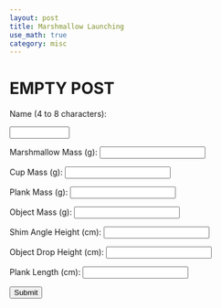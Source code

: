 ```yaml
---
layout: post
title: Marshmallow Launching
use_math: true
category: misc
---
```


# EMPTY POST

<label for="name">Name (4 to 8 characters):</label>

<input type="text" id="name" name="name" required
       minlength="4" maxlength="8" size="10">


<form action="/osunotebook/action_page.php">
  <label for="quantity">Marshmallow Mass (g):</label>
  <input type="number" step="any" id="mM" name="mM" min="1" max="20">
       
  <label for="quantity">Cup Mass (g):</label>
  <input type="number" step="any" id="mC" name="mC" min="1" max="50">
       
  <label for="quantity">Plank Mass (g):</label>
  <input type="number" step="any" id="mP" name="mP" min="1" max="500">
       
  <label for="quantity">Object Mass (g):</label>
  <input type="number" step="any" id="mO" name="mO" min="1" max="1000">
       
  <label for="quantity">Shim Angle Height (cm):</label>
  <input type="number" step="any" id="h3" name="h3" min="1" max="10">
       
  <label for="quantity">Object Drop Height (cm):</label>
  <input type="number" step="any" id="h1" name="h1" min="10" max="200">
       
  <label for="quantity">Plank Length (cm):</label>
  <input type="number" step="any" id="l" name="l" min="10" max="100">
       
  <input type="submit" value="Submit">
</form>
